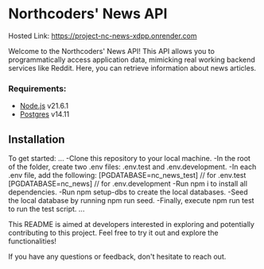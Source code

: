 # Northcoders' News API

Hosted Link: https://project-nc-news-xdpp.onrender.com

Welcome to the Northcoders' News API! This API allows you to programmatically access application data, mimicking real working backend services like Reddit. Here, you can retrieve information about news articles.

### Requirements:

- [Node.js](https://nodejs.org/en/) v21.6.1
- [Postgres](https://www.postgresql.org/download/) v14.11

## Installation

To get started:
...
-Clone this repository to your local machine.
-In the root of the folder, create two .env files: .env.test and .env.development.
-In each .env file, add the following:
[PGDATABASE=nc_news_test] // for .env.test
[PGDATABASE=nc_news] // for .env.development
-Run npm i to install all dependencies.
-Run npm setup-dbs to create the local databases.
-Seed the local database by running npm run seed.
-Finally, execute npm run test to run the test script.
...

This README is aimed at developers interested in exploring and potentially contributing to this project. Feel free to try it out and explore the functionalities!

If you have any questions or feedback, don't hesitate to reach out.
